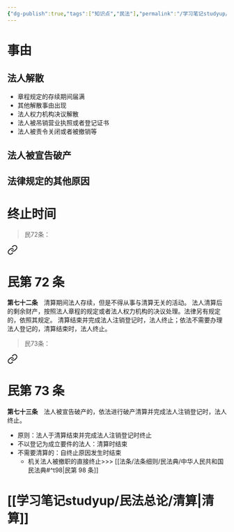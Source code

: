 ```yaml
---
{"dg-publish":true,"tags":["知识点","民法"],"permalink":"/学习笔记studyup/民法总论/法人终止/","dgPassFrontmatter":true,"created":"2024-11-17T16:03:25.751+08:00","updated":"2024-11-17T16:03:34.430+08:00"}
---
```


# 事由
## 法人解散
- 章程规定的存续期间届满
- 其他解散事由出现
- 法人权力机构决议解散
- 法人被吊销营业执照或者登记证书
- 法人被责令关闭或者被撤销等
## 法人被宣告破产
## 法律规定的其他原因
# 终止时间
> 民72条：
<div class="transclusion internal-embed is-loaded"><a class="markdown-embed-link" href="/////#t72" aria-label="Open link"><svg xmlns="http://www.w3.org/2000/svg" width="24" height="24" viewBox="0 0 24 24" fill="none" stroke="currentColor" stroke-width="2" stroke-linecap="round" stroke-linejoin="round" class="svg-icon lucide-link"><path d="M10 13a5 5 0 0 0 7.54.54l3-3a5 5 0 0 0-7.07-7.07l-1.72 1.71"></path><path d="M14 11a5 5 0 0 0-7.54-.54l-3 3a5 5 0 0 0 7.07 7.07l1.71-1.71"></path></svg></a><div class="markdown-embed">

<div class="markdown-embed-title">

# 民第 72 条

</div>


**第七十二条**　清算期间法人存续，但是不得从事与清算无关的活动。
法人清算后的剩余财产，按照法人章程的规定或者法人权力机构的决议处理。法律另有规定的，依照其规定。
清算结束并完成法人注销登记时，法人终止；依法不需要办理法人登记的，清算结束时，法人终止。 

</div></div>


>民73条：
<div class="transclusion internal-embed is-loaded"><a class="markdown-embed-link" href="/////#t73" aria-label="Open link"><svg xmlns="http://www.w3.org/2000/svg" width="24" height="24" viewBox="0 0 24 24" fill="none" stroke="currentColor" stroke-width="2" stroke-linecap="round" stroke-linejoin="round" class="svg-icon lucide-link"><path d="M10 13a5 5 0 0 0 7.54.54l3-3a5 5 0 0 0-7.07-7.07l-1.72 1.71"></path><path d="M14 11a5 5 0 0 0-7.54-.54l-3 3a5 5 0 0 0 7.07 7.07l1.71-1.71"></path></svg></a><div class="markdown-embed">

<div class="markdown-embed-title">

# 民第 73 条

</div>


**第七十三条**　法人被宣告破产的，依法进行破产清算并完成法人注销登记时，法人终止。 

</div></div>
 
- 原则：法人于清算结束并完成法人注销登记时终止
- 不以登记为成立要件的法人：清算时结束
- 不需要清算的：自终止原因发生时结束
	- 机关法人被撤职的直接终止>>> [[法条/法条细则/民法典/中华人民共和国民法典#^t98\|民第 98 条]]
# [[学习笔记studyup/民法总论/清算\|清算]]